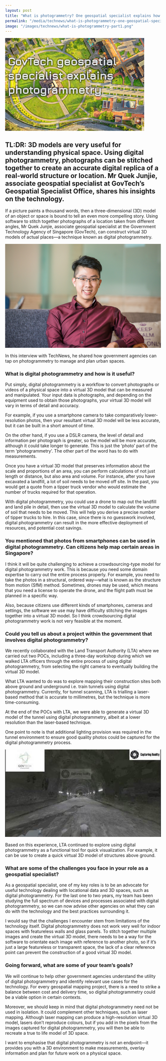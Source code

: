 ```yaml
---
layout: post
title: "What is photogrammetry? One geospatial specialist explains how photos can create 3D models"
permalink: "/media/technews/what-is-photogrammetry-one-geospatial-specialist-explains-how-photos-can-create-3D-models"
image: "/images/technews/what-is-photogrammetry-part1.png"
---
```

     
![What is photogrammetry?](/images/technews/what-is-photogrammetry-part1.png)

TL:DR: 3D models are very useful for understanding physical space. Using digital photogrammetry, photographs can be stitched together to create an accurate digital replica of a real-world structure or location. Mr Quek Junjie, associate geospatial specialist at GovTech’s Geospatial Specialist Office, shares his insights on the technology. 
---

If a picture paints a thousand words, then a three-dimensional (3D) model of an object or space is bound to tell an even more compelling story. Using software to stitch together photographs of a location taken from different angles, Mr Quek Junjie, associate geospatial specialist at the Government Technology Agency of Singapore (GovTech), can construct virtual 3D models of actual places—a technique known as digital photogrammetry.

![Quek Junjie, associate geospatial specialist at the Government Technology Agency of Singapore](/images/technews/what-is-photogrammetry-part2.png)
 
In this interview with TechNews, he shared how government agencies can tap on photogrammetry to manage and plan urban spaces. 

### **What is digital photogrammetry and how is it useful?**

Put simply, digital photogrammetry is a workflow to convert photographs or videos of a physical space into a virtual 3D model that can be measured and manipulated. Your input data is photographs, and depending on the equipment used to obtain those photographs, your virtual 3D model will vary in terms of detail and accuracy.

For example, if you use a smartphone camera to take comparatively lower-resolution photos, then your resultant virtual 3D model will be less accurate, but it can be built in a short amount of time. 

On the other hand, if you use a DSLR camera, the level of detail and information per photograph is greater, so the model will be more accurate, although it could take longer to generate. This is just the ‘photo’ part of the term ‘photogrammetry’. The other part of the word has to do with measurements.

Once you have a virtual 3D model that preserves information about the scale and proportions of an area, you can perform calculations of not just length or distance, but also area and volume. For instance, after you have excavated a landfill, a lot of soil needs to be moved off site. In the past, you would get a quote from a tipper truck vendor who would estimate the number of trucks required for that operation.

With digital photogrammetry, you could use a drone to map out the landfill and land pile in detail, then use the virtual 3D model to calculate the volume of soil that needs to be moved. This will help you derive a precise number of tipper trucks to hire. In this case, since there is no guesswork involved, digital photogrammetry can result in the more effective deployment of resources, and potential cost savings.

### **You mentioned that photos from smartphones can be used in digital photogrammetry. Can citizens help map certain areas in Singapore?**

I think it will be quite challenging to achieve a crowdsourcing-type model for digital photogrammetry work. This is because you need some domain expertise to carry out the entire process properly. For example, you need to take the photos in a structural, ordered way—what is known as the structure from motion (SfM) method. Sometimes, drones may be used, which means that you need a license to operate the drone, and the flight path must be planned in a specific way.

Also, because citizens use different kinds of smartphones, cameras and settings, the software we use may have difficulty stitching the images together into a virtual 3D model. So I think crowdsourcing digital photogrammetry work is not very feasible at the moment.

### **Could you tell us about a project within the government that involves digital photogrammetry?**

We recently collaborated with the Land Transport Authority (LTA) where we carried out two POCs, including a three-day workshop during which we walked LTA officers through the entire process of using digital photogrammetry, from selecting the right camera to eventually building the virtual 3D model.

What LTA wanted to do was to explore mapping their construction sites both above ground and underground i.e. train tunnels using digital photogrammetry. Currently, for tunnel scanning, LTA is trialling a laser-based method that is accurate to millimetres, but the technique is more time-consuming. 

At the end of the POCs with LTA, we were able to generate a virtual 3D model of the tunnel using digital photogrammetry, albeit at a lower resolution than the laser-based technique. 

One point to note is that additional lighting provision was required in the tunnel environment to ensure good quality photos could be captured for the digital photogrammetry process. 

![GovTechxLTA](/images/technews/what-is-photogrammetry-part3.png)

Based on this experience, LTA continued to explore using digital photogrammetry as a functional tool for quick visualization. For example, it can be use to create a quick virtual 3D model of structures above ground. 

### **What are some of the challenges you face in your role as a geospatial specialist?**

As a geospatial specialist, one of my key roles is to be an advocate for useful technology dealing with locational data and 3D spaces, such as digital photogrammetry. For the last one to two years, my team has been studying the full spectrum of devices and processes associated with digital photogrammetry, so we can now advise other agencies on what they can do with the technology and the best practices surrounding it.

I would say that the challenges I encounter stem from limitations of the technology itself. Digital photogrammetry does not work very well for indoor spaces with featureless walls and glass panels. To stitch together multiple images and create the virtual 3D model, there needs to be a way for the software to orientate each image with reference to another photo, so if it’s just a large featureless or transparent space, the lack of a clear reference point can prevent the construction of a good virtual 3D model. 

### **Going forward, what are some of your team’s goals?**

We will continue to help other government agencies understand the utility of digital photogrammetry and identify relevant use cases for the technology. For every geospatial mapping project, there is a need to strike a balance between cost and delivery time, so digital photogrammetry could be a viable option in certain contexts.

Moreover, we should keep in mind that digital photogrammetry need not be used in isolation. It could complement other techniques, such as laser mapping. Although laser mapping can produce a high-resolution virtual 3D model, lasers don’t reproduce colours, but if you add in the pixels from the images captured for digital photogrammetry, you will then be able to recreate a true to life model of 3D space.

I want to emphasise that digital photogrammetry is not an endpoint—it provides you with a 3D environment to make measurements, overlay information and plan for future work on a physical space.

